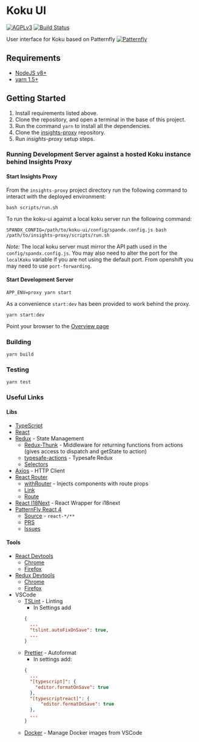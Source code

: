 # Koku UI

[![AGPLv3][license-badge]][license]
[![Build Status][build-badge]][build]

User interface for Koku based on Patternfly [![Patternfly][pf-logo]][patternfly]

## Requirements
* [NodeJS v8+][nodejs]
* [yarn 1.5+][yarn]

## Getting Started
1. Install requirements listed above.
2. Clone the repository, and open a terminal in the base of this project.
3. Run the command `yarn` to install all the dependencies.
4. Clone the [insights-proxy](https://github.com/RedHatInsights/insights-proxy) repository.
5. Run *insights-proxy* setup steps.

### Running Development Server against a hosted Koku instance behind Insights Proxy

#### Start Insights Proxy

From the `insights-proxy` project directory run the following command to interact with the deployed environment:

```
bash scripts/run.sh
```

To run the koku-ui against a local koku server run the following command:

```
SPANDX_CONFIG=/path/to/koku-ui/config/spandx.config.js bash /path/to/insights-proxy/scripts/run.sh
```
_Note:_ The local koku server must mirror the API path used in the `config/spandx.config.js`. You may also need to alter the port for the `localKoku` variable if you are not using the default port. From openshift you may need to use `port-forwarding`.


#### Start Development Server

```
APP_ENV=proxy yarn start
```

As a convenience `start:dev` has been provided to work behind the proxy.

```
yarn start:dev
```

Point your browser to the [Overview page](https://prod.foo.redhat.com:1337/insights/platform/cost-management/)

### Building
```
yarn build
```

### Testing
```
yarn test
```

### Useful Links

#### Libs

* [TypeScript](http://www.typescriptlang.org/docs/handbook/react-&-webpack.html)
* [React](https://reactjs.org/docs/react-api.html)
* [Redux](https://redux.js.org/) - State Management
  * [Redux-Thunk](https://github.com/reduxjs/redux-thunk#redux-thunk) - Middleware for returning functions from actions (gives access to dispatch and getState to action)
  * [typesafe-actions](https://github.com/piotrwitek/typesafe-actions#motivation) - Typesafe Redux
  * [Selectors](https://redux.js.org/introduction/learningresources#selectors)
* [Axios](https://github.com/axios/axios#axios-api) - HTTP Client
* [React Router](https://reacttraining.com/react-router/web/guides/philosophy)
  * [withRouter](https://reacttraining.com/react-router/web/api/withRouter) - Injects components with route props
  * [Link](https://reacttraining.com/react-router/web/api/Link)
  * [Route](https://reacttraining.com/react-router/web/api/Route)
* [React I18Next](https://react.i18next.com/) - React Wrapper for i18next
* [PatternFly React 4](https://patternfly-react.netlify.com/)
  * [Source](https://github.com/patternfly/patternfly-react/tree/master/packages) - `react-*/**`
  * [PRS](https://github.com/patternfly/patternfly-react/pulls?q=is%3Aopen+is%3Apr+label%3APF4)
  * [Issues](https://github.com/patternfly/patternfly-react/issues?q=is%3Aopen+is%3Aissue+label%3APF4)

#### Tools

* [React Devtools](https://github.com/facebook/react-devtools)
  * [Chrome](https://chrome.google.com/webstore/detail/react-developer-tools/fmkadmapgofadopljbjfkapdkoienihi)
  * [Firefox](https://addons.mozilla.org/firefox/addon/react-devtools/)
* [Redux Devtools](https://github.com/zalmoxisus/redux-devtools-extension)
  * [Chrome](https://chrome.google.com/webstore/detail/redux-devtools/lmhkpmbekcpmknklioeibfkpmmfibljd)
  * [Firefox](https://addons.mozilla.org/en-US/firefox/addon/remotedev/)
* VSCode
  * [TSLint](https://marketplace.visualstudio.com/items?itemName=eg2.tslint) - Linting
    * In Settings add
    ```json
    {
      ...
      "tslint.autoFixOnSave": true,
      ...
    }
  * [Prettier](https://marketplace.visualstudio.com/items?itemName=esbenp.prettier-vscode) - Autoformat
    * In settings add:
    ```json
    {
      ...
      "[typescript]": {
        "editor.formatOnSave": true
      },
      "[typescriptreact]": {
          "editor.formatOnSave": true
      },
      ...
    }
  * [Docker](https://marketplace.visualstudio.com/items?itemName=PeterJausovec.vscode-docker) - Manage Docker images from VSCode


[pf-logo]: https://www.patternfly.org/assets/img/logo.svg
[patternfly]: https://www.patternfly.org/
[yarn]: https://yarnpkg.com/en/
[nodejs]: https://nodejs.org/en/
[license-badge]: 	https://img.shields.io/github/license/project-koku/koku-ui.svg?longCache=true&style=for-the-badge
[license]: https://github.com/project-koku/koku-ui/blob/master/LICENSE
[build-badge]: https://img.shields.io/travis/project-koku/koku-ui.svg?style=for-the-badge
[build]: https://travis-ci.org/project-koku/UI

